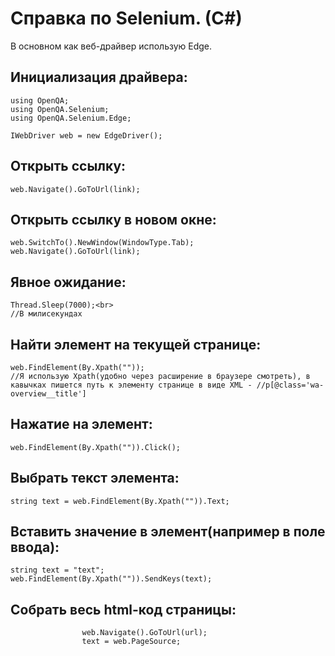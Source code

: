 # Справка по Selenium. (C#)
В основном как веб-драйвер использую Edge.

## Инициализация драйвера:
```
using OpenQA;
using OpenQA.Selenium;
using OpenQA.Selenium.Edge;

IWebDriver web = new EdgeDriver();
```

## Открыть ссылку:
```
web.Navigate().GoToUrl(link);
```

## Открыть ссылку в новом окне:
```
web.SwitchTo().NewWindow(WindowType.Tab);
web.Navigate().GoToUrl(link);
```

## Явное ожидание:
```
Thread.Sleep(7000);<br>
//В милисекундах
```

## Найти элемент на текущей странице:
```
web.FindElement(By.Xpath(""));
//Я использую Xpath(удобно через расширение в браузере смотреть), в кавычках пишется путь к элементу странице в виде XML - //p[@class='wa-overview__title']
```

## Нажатие на элемент:
```
web.FindElement(By.Xpath("")).Click();
```

## Выбрать текст элемента:
```
string text = web.FindElement(By.Xpath("")).Text;
```

## Вставить значение в элемент(например в поле ввода):
```
string text = "text";
web.FindElement(By.Xpath("")).SendKeys(text);
```

## Собрать весь html-код страницы:
```
                web.Navigate().GoToUrl(url);
                text = web.PageSource;
```
